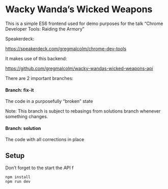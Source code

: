 Wacky Wanda’s Wicked Weapons
============================

This is a simple ES6 frontend used for demo purposes for the talk
“Chrome Developer Tools: Raiding the Armory”

Speakerdeck:

https://speakerdeck.com/gregmalcolm/chrome-dev-tools

It makes use of this backend:

https://github.com/gregmalcolm/wacky-wandas-wicked-weapons-api

There are 2 important branches:

#### Branch: fix-it 

The code in a purposefully “broken” state

Note: This branch is subject to rebasings from solutions branch whenever
something changes.

#### Branch: solution

The code with all corrections in place

Setup
-----

Don’t forget to the start the API f

```
npm install
npm run dev
```
